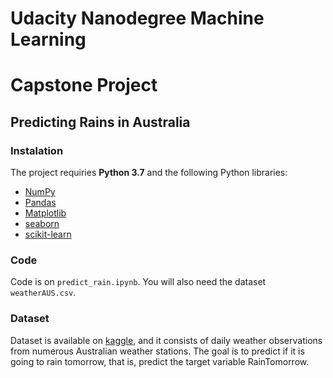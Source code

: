 # Udacity Nanodegree Machine Learning
# Capstone Project
## Predicting Rains in Australia

### Instalation

The project requiries **Python 3.7** and the following Python libraries:

- [NumPy](http://www.numpy.org/)
- [Pandas](http://pandas.pydata.org/)
- [Matplotlib](http://matplotlib.org/)
- [seaborn](http://seaborn.pydata.org/)
- [scikit-learn](http://scikit-learn.org/stable/)

### Code

Code is on `predict_rain.ipynb`. You will also need the dataset `weatherAUS.csv`.

### Dataset

Dataset is available on [kaggle](https://www.kaggle.com/jsphyg/weather-dataset-rattle-package), and it consists of daily weather observations from numerous Australian weather stations. The goal is to predict if it is going to rain tomorrow, that is, predict the target variable RainTomorrow.

